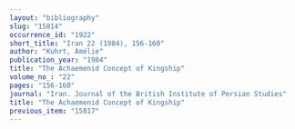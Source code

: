 ```yaml
---
layout: "bibliography"
slug: "15814"
occurrence_id: "1922"
short_title: "Iran 22 (1984), 156-160"
author: "Kuhrt, Amélie"
publication_year: "1984"
title: "The Achaemenid Concept of Kingship"
volume_no_: "22"
pages: "156-160"
journal: "Iran. Journal of the British Institute of Persian Studies"
title: "The Achaemenid Concept of Kingship"
previous_item: "15817"
---
```

